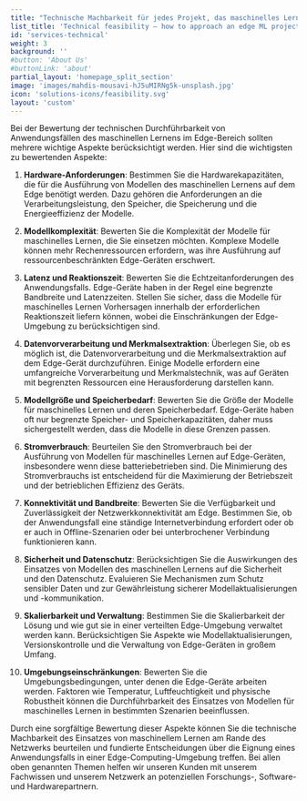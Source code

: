 ```yaml
---
title: "Technische Machbarkeit für jedes Projekt, das maschinelles Lernen, Datenwissenschaft und Edge-Anwendungen berührt"
list_title: 'Technical feasibility – how to approach an edge ML project'
id: 'services-technical'
weight: 3
background: ''
#button: 'About Us'
#buttonLink: 'about'
partial_layout: 'homepage_split_section'
image: 'images/mahdis-mousavi-hJ5uMIRNg5k-unsplash.jpg'
icon: 'solutions-icons/feasibility.svg'
layout: 'custom'
---
```

Bei der Bewertung der technischen Durchführbarkeit von Anwendungsfällen des maschinellen Lernens im Edge-Bereich sollten mehrere wichtige Aspekte berücksichtigt werden. Hier sind die wichtigsten zu bewertenden Aspekte: 

 

1. **Hardware-Anforderungen**: Bestimmen Sie die Hardwarekapazitäten, die für die Ausführung von Modellen des maschinellen Lernens auf dem Edge benötigt werden. Dazu gehören die Anforderungen an die Verarbeitungsleistung, den Speicher, die Speicherung und die Energieeffizienz der Modelle. 

 

2. **Modellkomplexität**: Bewerten Sie die Komplexität der Modelle für maschinelles Lernen, die Sie einsetzen möchten. Komplexe Modelle können mehr Rechenressourcen erfordern, was ihre Ausführung auf ressourcenbeschränkten Edge-Geräten erschwert. 

 

3. **Latenz und Reaktionszeit**: Bewerten Sie die Echtzeitanforderungen des Anwendungsfalls. Edge-Geräte haben in der Regel eine begrenzte Bandbreite und Latenzzeiten. Stellen Sie sicher, dass die Modelle für maschinelles Lernen Vorhersagen innerhalb der erforderlichen Reaktionszeit liefern können, wobei die Einschränkungen der Edge-Umgebung zu berücksichtigen sind. 

 

4. **Datenvorverarbeitung und Merkmalsextraktion**: Überlegen Sie, ob es möglich ist, die Datenvorverarbeitung und die Merkmalsextraktion auf dem Edge-Gerät durchzuführen. Einige Modelle erfordern eine umfangreiche Vorverarbeitung und Merkmalstechnik, was auf Geräten mit begrenzten Ressourcen eine Herausforderung darstellen kann. 

 

5. **Modellgröße und Speicherbedarf**: Bewerten Sie die Größe der Modelle für maschinelles Lernen und deren Speicherbedarf. Edge-Geräte haben oft nur begrenzte Speicher- und Speicherkapazitäten, daher muss sichergestellt werden, dass die Modelle in diese Grenzen passen. 

 

6. **Stromverbrauch**: Beurteilen Sie den Stromverbrauch bei der Ausführung von Modellen für maschinelles Lernen auf Edge-Geräten, insbesondere wenn diese batteriebetrieben sind. Die Minimierung des Stromverbrauchs ist entscheidend für die Maximierung der Betriebszeit und der betrieblichen Effizienz des Geräts. 

 

7. **Konnektivität und Bandbreite**: Bewerten Sie die Verfügbarkeit und Zuverlässigkeit der Netzwerkkonnektivität am Edge. Bestimmen Sie, ob der Anwendungsfall eine ständige Internetverbindung erfordert oder ob er auch in Offline-Szenarien oder bei unterbrochener Verbindung funktionieren kann. 

 

8. **Sicherheit und Datenschutz**: Berücksichtigen Sie die Auswirkungen des Einsatzes von Modellen des maschinellen Lernens auf die Sicherheit und den Datenschutz. Evaluieren Sie Mechanismen zum Schutz sensibler Daten und zur Gewährleistung sicherer Modellaktualisierungen und -kommunikation. 

 

9. **Skalierbarkeit und Verwaltung**: Bestimmen Sie die Skalierbarkeit der Lösung und wie gut sie in einer verteilten Edge-Umgebung verwaltet werden kann. Berücksichtigen Sie Aspekte wie Modellaktualisierungen, Versionskontrolle und die Verwaltung von Edge-Geräten in großem Umfang. 

 

10. **Umgebungseinschränkungen**: Bewerten Sie die Umgebungsbedingungen, unter denen die Edge-Geräte arbeiten werden. Faktoren wie Temperatur, Luftfeuchtigkeit und physische Robustheit können die Durchführbarkeit des Einsatzes von Modellen für maschinelles Lernen in bestimmten Szenarien beeinflussen. 

 

Durch eine sorgfältige Bewertung dieser Aspekte können Sie die technische Machbarkeit des Einsatzes von maschinellem Lernen am Rande des Netzwerks beurteilen und fundierte Entscheidungen über die Eignung eines Anwendungsfalls in einer Edge-Computing-Umgebung treffen. Bei allen oben genannten Themen helfen wir unseren Kunden mit unserem Fachwissen und unserem Netzwerk an potenziellen Forschungs-, Software- und Hardwarepartnern.
